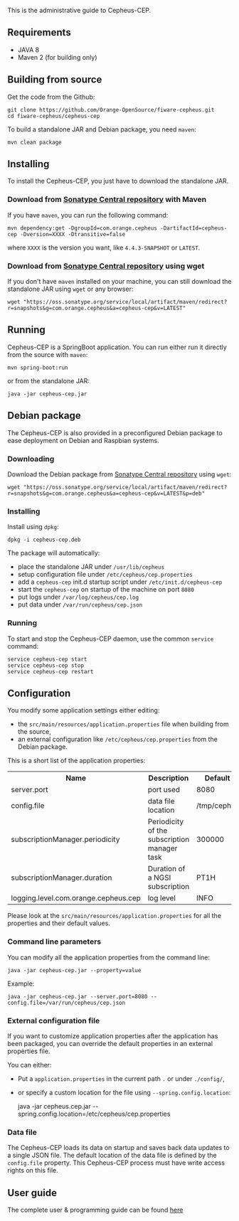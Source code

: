 This is the administrative guide to Cepheus-CEP.

## Requirements

* JAVA 8
* Maven 2 (for building only)

## Building from source

Get the code from the Github:

    git clone https://github.com/Orange-OpenSource/fiware-cepheus.git
    cd fiware-cepheus/cepheus-cep

To build a standalone JAR and Debian package, you need `maven`:

    mvn clean package

## Installing

To install the Cepheus-CEP, you just have to download the standalone JAR.

### Download from [Sonatype Central repository](http://central.sonatype.org/) with Maven

If you have `maven`, you can run the following command:

    mvn dependency:get -DgroupId=com.orange.cepheus -DartifactId=cepheus-cep -Dversion=XXXX -Dtransitive=false

where `XXXX` is the version you want, like `4.4.3-SNAPSHOT` or `LATEST`.

### Download from [Sonatype Central repository](http://central.sonatype.org/) using wget

If you don't have `maven` installed on your machine, you can still download the standalone JAR using `wget` or any browser:

    wget "https://oss.sonatype.org/service/local/artifact/maven/redirect?r=snapshots&g=com.orange.cepheus&a=cepheus-cep&v=LATEST"

## Running

Cepheus-CEP is a SpringBoot application. You can run either run it directly from the source with `maven`:

    mvn spring-boot:run

or from the standalone JAR:

    java -jar cepheus-cep.jar

## Debian package

The Cepheus-CEP is also provided in a preconfigured Debian package to ease deployment on Debian and Raspbian systems.

### Downloading

Download the Debian package from [Sonatype Central repository](http://central.sonatype.org/) using `wget`:

    wget "https://oss.sonatype.org/service/local/artifact/maven/redirect?r=snapshots&g=com.orange.cepheus&a=cepheus-cep&v=LATEST&p=deb"

### Installing

Install using `dpkg`:

    dpkg -i cepheus-cep.deb

The package will automatically:

- place the standalone JAR under `/usr/lib/cepheus`
- setup configuration file under `/etc/cepheus/cep.properties`
- add a `cepheus-cep` init.d startup script under `/etc/init.d/cepheus-cep`
- start the `cepheus-cep` on startup of the machine on port `8080`
- put logs under `/var/log/cepheus/cep.log`
- put data under `/var/run/cepheus/cep.json`

### Running

To start and stop the Cepheus-CEP daemon, use the common `service` command:

    service cepheus-cep start
    service cepheus-cep stop
    service cepheus-cep restart

## Configuration

You modify some application settings either editing:

- the `src/main/resources/application.properties` file when building from the source,
- an external configuration like `/etc/cepheus/cep.properties` from the Debian package.

This is a short list of the application properties:

<table>
    <tr><th>Name</th><th>Description</th><th>Default value</th></tr>
    <tr><td>server.port</td><td>port used</td><td>8080</td></tr>
    <tr><td>config.file</td><td>data file location</td><td>/tmp/cepheus.json</td></tr>
    <tr><td>subscriptionManager.periodicity</td><td>Periodicity of the subscription manager task</td><td>300000</td></tr>
    <tr><td>subscriptionManager.duration</td><td>Duration of a NGSI subscription</td><td>PT1H</td></tr>
    <tr><td>logging.level.com.orange.cepheus.cep</td><td>log level</td><td>INFO</td></tr>
</table>

Please look at the `src/main/resources/application.properties` for all the properties and their default values.

### Command line parameters

You can modify all the application properties from the command line:

    java -jar cepheus-cep.jar --property=value

Example:

    java -jar cepheus-cep.jar --server.port=8080 --config.file=/var/run/cepheus/cep.json

### External configuration file

If you want to customize application properties after the application has been packaged,
you can override the default properties in an external properties file.

You can either:

- Put a `application.properties` in the current path `.` or under `./config/`,
- or specify a custom location for the file using `--spring.config.location`:


    java -jar cepheus.cep.jar --spring.config.location=/etc/cepheus/cep.properties

### Data file

The Cepheus-CEP loads its data on startup and saves back data updates to a single JSON file.
The default location of the data file is defined by the `config.file` property.
This Cepheus-CEP process must have write access rights on this file.

## User guide

The complete user & programming guide can be found [here](../index.md)
